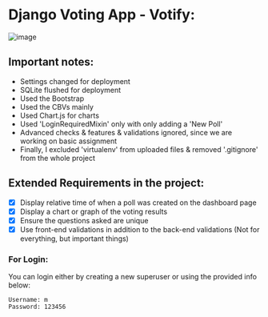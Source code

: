 # Django Voting App - Votify:

![image](https://user-images.githubusercontent.com/31501126/142724817-7796446a-9810-4326-9c89-b902f039e560.png)
<!-- ![image](https://user-images.githubusercontent.com/31501126/142724830-a3c17865-ce6f-4a88-831e-04f3ae9d9198.png)
![image](https://user-images.githubusercontent.com/31501126/142724890-15ca4411-1c00-4e01-832e-201e51fe7f5d.png)
 -->
## Important notes:
- Settings changed for deployment
- SQLite flushed for deployment
- Used the Bootstrap
- Used the CBVs mainly
- Used Chart.js for charts
- Used 'LoginRequiredMixin' only with only adding a 'New Poll'
- Advanced checks & features & validations ignored, since we are working on basic assignment
- Finally, I excluded 'virtualenv' from uploaded files & removed '.gitignore' from the whole project


## Extended Requirements in the project:
- [x] Display relative time of when a poll was created on the dashboard page
- [x] Display a chart or graph of the voting results
- [x] Ensure the questions asked are unique
- [x] Use front-end validations in addition to the back-end validations (Not for everything, but important things)

### For Login:

You can login either by creating a new superuser or using the provided info below:

```
Username: m
Password: 123456
```
